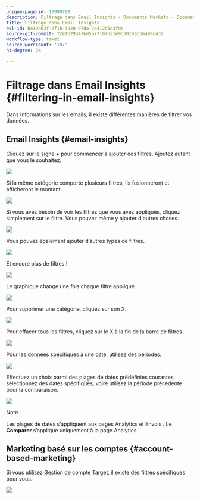 ```yaml
---
unique-page-id: 10099798
description: Filtrage dans Email Insights - Documents Marketo - Documentation du produit
title: Filtrage dans Email Insights
exl-id: be19a63f-7f1b-4920-97da-2e412d5d3fde
source-git-commit: 72e1d29347bd5b77107da1e9c30169cb6490c432
workflow-type: tm+mt
source-wordcount: '187'
ht-degree: 2%

---
```


# Filtrage dans Email Insights {#filtering-in-email-insights}

Dans Informations sur les emails, il existe différentes manières de filtrer vos données.

## Email Insights {#email-insights}

Cliquez sur le signe + pour commencer à ajouter des filtres. Ajoutez autant que vous le souhaitez.

![](assets/one-2.png)

Si la même catégorie comporte plusieurs filtres, ils fusionneront et afficheront le montant.

![](assets/state.png)

Si vous avez besoin de voir les filtres que vous avez appliqués, cliquez simplement sur le filtre. Vous pouvez même y ajouter d&#39;autres choses.

![](assets/states.png)

Vous pouvez également ajouter d’autres types de filtres.

![](assets/os.png)

Et encore plus de filtres !

![](assets/more-filters.png)

Le graphique change une fois chaque filtre appliqué.

![](assets/filtered-chart.png)

Pour supprimer une catégorie, cliquez sur son X.

![](assets/filter1.png)

Pour effacer tous les filtres, cliquez sur le X à la fin de la barre de filtres.

![](assets/filter2.png)

Pour les données spécifiques à une date, utilisez des périodes.

![](assets/date-click.png)

Effectuez un choix parmi des plages de dates prédéfinies courantes, sélectionnez des dates spécifiques, voire utilisez la période précédente pour la comparaison.

![](assets/date-range.png)

>[!NOTE]
>
>Les plages de dates s’appliquent aux pages Analytics et Envois . Le **Comparer** s’applique uniquement à la page Analytics.

## Marketing basé sur les comptes {#account-based-marketing}

Si vous utilisez [Gestion de compte Target](https://docs.marketo.com/display/DOCS/Account+Based+Marketing+Overview), il existe des filtres spécifiques pour vous.

![](assets/abm.png)
